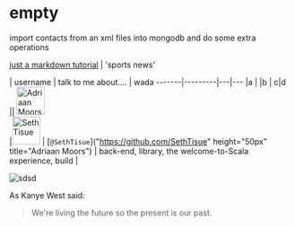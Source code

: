 # empty
import contacts from an xml files into mongodb and do some extra operations

[just a markdown tutorial](http://espn.go.com/)  | 'sports news' 

 |  username    | talk to me about....  | wada
    -------|---------|---|---
     |a                                                | 
     |b         |  c|d
   || <img src="https://avatars.githubusercontent.com/adriaanm"     height="50px" title="Adriaan Moors"/>                                  
  |<img src="https://avatars.githubusercontent.com/SethTisue"    height="50px" title="Seth Tisue"/> |  [`@SethTisue`]("https://github.com/SethTisue" height="50px" title="Adriaan Moors") | back-end, library, the welcome-to-Scala experience, build |

![sdsd](https://avatars.githubusercontent.com/SethTisue)


As Kanye West said:

> We're living the future so
> the present is our past.
